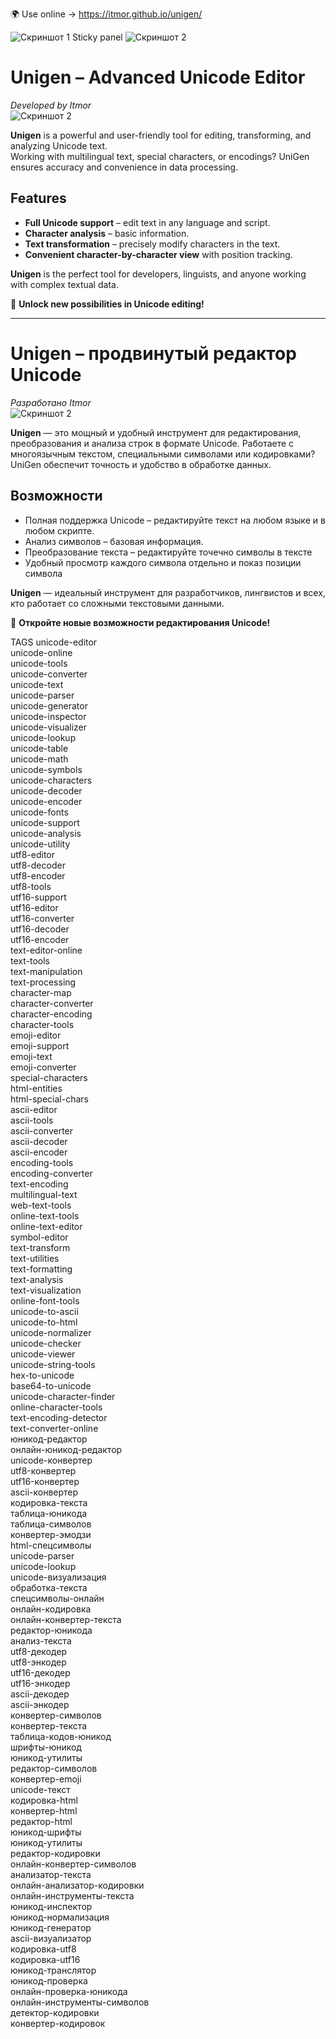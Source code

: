 🌍 Use online -> https://itmor.github.io/unigen/

![Скриншот 1](build/img/screen1.png)
Sticky panel
![Скриншот 2](build/img/screen2.png)

# Unigen – Advanced Unicode Editor  
*Developed by Itmor*  
![Скриншот 2](build/img/logo.png)

**Unigen** is a powerful and user-friendly tool for editing, transforming, and analyzing Unicode text.  
Working with multilingual text, special characters, or encodings? UniGen ensures accuracy and convenience in data processing.  

## Features  
- **Full Unicode support** – edit text in any language and script.  
- **Character analysis** – basic information.  
- **Text transformation** – precisely modify characters in the text.  
- **Convenient character-by-character view** with position tracking.  

**Unigen** is the perfect tool for developers, linguists, and anyone working with complex textual data.  

🚀 **Unlock new possibilities in Unicode editing!**  

---

# Unigen – продвинутый редактор Unicode  
*Разработано Itmor*  
![Скриншот 2](build/img/logo.png)

**Unigen** — это мощный и удобный инструмент для редактирования, преобразования и анализа строк в формате Unicode. Работаете с многоязычным текстом, специальными символами или кодировками? UniGen обеспечит точность и удобство в обработке данных.  

## Возможности  
- Полная поддержка Unicode – редактируйте текст на любом языке и в любом скрипте.  
- Анализ символов – базовая информация.  
- Преобразование текста – редактируйте точечно символы в тексте
- Удобный просмотр каждого символа отдельно и показ позиции символа

**Unigen** — идеальный инструмент для разработчиков, лингвистов и всех, кто работает со сложными текстовыми данными.  

🚀 **Откройте новые возможности редактирования Unicode!**  


TAGS
unicode-editor  
unicode-online  
unicode-tools  
unicode-converter  
unicode-text  
unicode-parser  
unicode-generator  
unicode-inspector  
unicode-visualizer  
unicode-lookup  
unicode-table  
unicode-math  
unicode-symbols  
unicode-characters  
unicode-decoder  
unicode-encoder  
unicode-fonts  
unicode-support  
unicode-analysis  
unicode-utility  
utf8-editor  
utf8-decoder  
utf8-encoder  
utf8-tools  
utf16-support  
utf16-editor  
utf16-converter  
utf16-decoder  
utf16-encoder  
text-editor-online  
text-tools  
text-manipulation  
text-processing  
character-map  
character-converter  
character-encoding  
character-tools  
emoji-editor  
emoji-support  
emoji-text  
emoji-converter  
special-characters  
html-entities  
html-special-chars  
ascii-editor  
ascii-tools  
ascii-converter  
ascii-decoder  
ascii-encoder  
encoding-tools  
encoding-converter  
text-encoding  
multilingual-text  
web-text-tools  
online-text-tools  
online-text-editor  
symbol-editor  
text-transform  
text-utilities  
text-formatting  
text-analysis  
text-visualization  
online-font-tools  
unicode-to-ascii  
unicode-to-html  
unicode-normalizer  
unicode-checker  
unicode-viewer  
unicode-string-tools  
hex-to-unicode  
base64-to-unicode  
unicode-character-finder  
online-character-tools  
text-encoding-detector  
text-converter-online  
юникод-редактор  
онлайн-юникод-редактор  
unicode-конвертер  
utf8-конвертер  
utf16-конвертер  
ascii-конвертер  
кодировка-текста  
таблица-юникода  
таблица-символов  
конвертер-эмодзи  
html-спецсимволы  
unicode-parser  
unicode-lookup  
unicode-визуализация  
обработка-текста  
спецсимволы-онлайн  
онлайн-кодировка  
онлайн-конвертер-текста  
редактор-юникода  
анализ-текста  
utf8-декодер  
utf8-энкодер  
utf16-декодер  
utf16-энкодер  
ascii-декодер  
ascii-энкодер  
конвертер-символов  
конвертер-текста  
таблица-кодов-юникод  
шрифты-юникод  
юникод-утилиты  
редактор-символов  
конвертер-emoji  
unicode-текст  
кодировка-html  
конвертер-html  
редактор-html  
юникод-шрифты  
юникод-утилиты  
редактор-кодировки  
онлайн-конвертер-символов  
анализатор-текста  
онлайн-анализатор-кодировки  
онлайн-инструменты-текста  
юникод-инспектор  
юникод-нормализация  
юникод-генератор  
ascii-визуализатор  
кодировка-utf8  
кодировка-utf16  
юникод-транслятор  
юникод-проверка  
онлайн-проверка-юникода  
онлайн-инструменты-символов  
детектор-кодировки  
конвертер-кодировок  
